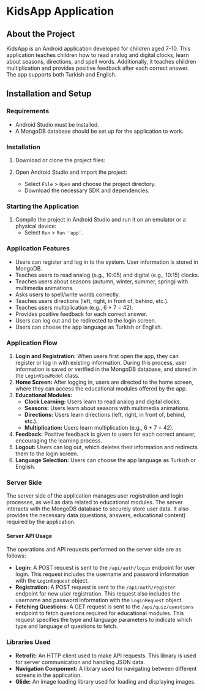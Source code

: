 # KidsApp Application

## About the Project
KidsApp is an Android application developed for children aged 7-10. This application teaches children how to read analog and digital clocks, learn about seasons, directions, and spell words. Additionally, it teaches children multiplication and provides positive feedback after each correct answer. The app supports both Turkish and English.

## Installation and Setup

### Requirements
- Android Studio must be installed.
- A MongoDB database should be set up for the application to work.

### Installation
1. Download or clone the project files:

2. Open Android Studio and import the project:
    - Select `File` > `Open` and choose the project directory.
    - Download the necessary SDK and dependencies.

### Starting the Application
1. Compile the project in Android Studio and run it on an emulator or a physical device:
    - Select `Run` > `Run 'app'`.

### Application Features
- Users can register and log in to the system. User information is stored in MongoDB.
- Teaches users to read analog (e.g., 10:05) and digital (e.g., 10:15) clocks.
- Teaches users about seasons (autumn, winter, summer, spring) with multimedia animations.
- Asks users to spell/write words correctly.
- Teaches users directions (left, right, in front of, behind, etc.).
- Teaches users multiplication (e.g., 6 * 7 = 42).
- Provides positive feedback for each correct answer.
- Users can log out and be redirected to the login screen.
- Users can choose the app language as Turkish or English.

### Application Flow
1. **Login and Registration:** When users first open the app, they can register or log in with existing information. During this process, user information is saved or verified in the MongoDB database, and stored in the `LoginViewModel` class.
2. **Home Screen:** After logging in, users are directed to the home screen, where they can access the educational modules offered by the app.
3. **Educational Modules:**
   - **Clock Learning:** Users learn to read analog and digital clocks.
   - **Seasons:** Users learn about seasons with multimedia animations.
   - **Directions:** Users learn directions (left, right, in front of, behind, etc.).
   - **Multiplication:** Users learn multiplication (e.g., 6 * 7 = 42).
4. **Feedback:** Positive feedback is given to users for each correct answer, encouraging the learning process.
5. **Logout:** Users can log out, which deletes their information and redirects them to the login screen.
6. **Language Selection:** Users can choose the app language as Turkish or English.

### Server Side
The server side of the application manages user registration and login processes, as well as data related to educational modules. The server interacts with the MongoDB database to securely store user data. It also provides the necessary data (questions, answers, educational content) required by the application.

#### Server API Usage
The operations and API requests performed on the server side are as follows:
- **Login:** A POST request is sent to the `/api/auth/login` endpoint for user login. This request includes the username and password information with the `LoginRequest` object.
- **Registration:** A POST request is sent to the `/api/auth/register` endpoint for new user registration. This request also includes the username and password information with the `LoginRequest` object.
- **Fetching Questions:** A GET request is sent to the `/api/quiz/questions` endpoint to fetch questions required for educational modules. This request specifies the type and language parameters to indicate which type and language of questions to fetch.

### Libraries Used
- **Retrofit:** An HTTP client used to make API requests. This library is used for server communication and handling JSON data.
- **Navigation Component:** A library used for navigating between different screens in the application.
- **Glide:** An image loading library used for loading and displaying images.